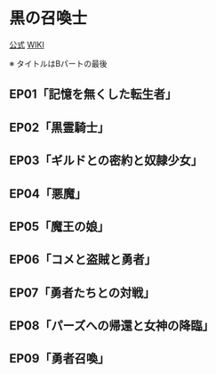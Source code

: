 # 黒の召喚士

[公式](https://kuronoshokanshi.com/) 
[WIKI](https://ja.wikipedia.org/wiki/%E9%BB%92%E3%81%AE%E5%8F%AC%E5%96%9A%E5%A3%AB) 

※ タイトルはBパートの最後

## EP01「記憶を無くした転生者」

## EP02「黒霊騎士」

## EP03「ギルドとの密約と奴隷少女」

## EP04「悪魔」

## EP05「魔王の娘」

## EP06「コメと盗賊と勇者」

## EP07「勇者たちとの対戦」

## EP08「パーズへの帰還と女神の降臨」

## EP09「勇者召喚」
